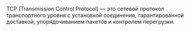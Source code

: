 TCP (Transmission Control Protocol) — это сетевой протокол транспортного уровня с установкой соединения, гарантированной доставкой, упорядочиванием пакетов и контролем перегрузки.

